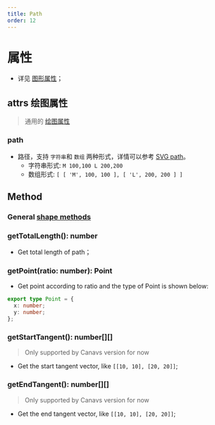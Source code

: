 ```yaml
---
title: Path
order: 12
---
```


# 属性

- 详见 [图形属性](/en/docs/api/shape/api#属性)；

## attrs 绘图属性

> 通用的 [绘图属性](/en/docs/api/shape/attrs)

### path

- 路径，支持 `字符串`和 `数组` 两种形式，详情可以参考 [SVG path](https://developer.mozilla.org/zh-CN/docs/Web/SVG/Tutorial/Paths)。
  - 字符串形式: `M 100,100 L 200,200`
  - 数组形式: `[ [ 'M', 100, 100 ], [ 'L', 200, 200 ] ]`

## Method

### General [shape methods](/en/docs/api/shape#方法)

### getTotalLength(): number

- Get total length of path；

### getPoint(ratio: number): Point

- Get point according to ratio and the type of Point is shown below:

```ts
export type Point = {
  x: number;
  y: number;
};
```

### getStartTangent(): number[][]

> Only supported by Canavs version for now

- Get the start tangent vector, like `[[10, 10], [20, 20]]`;

### getEndTangent(): number[][]

> Only supported by Canavs version for now

- Get the end tangent vector, like `[[10, 10], [20, 20]]`;
